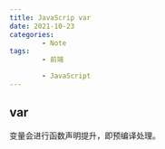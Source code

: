 ```yaml
---
title: JavaScrip var
date: 2021-10-23
categories:
        - Note
tags:
        - 前端

        - JavaScript
---
```


## var

变量会进行函数声明提升，即预编译处理。
